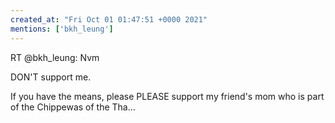 ```yaml
---
created_at: "Fri Oct 01 01:47:51 +0000 2021"
mentions: ['bkh_leung']
---
```


RT @bkh_leung: Nvm

DON'T support me.

If you have the means, please PLEASE support my friend's mom who is part of the Chippewas of the Tha…